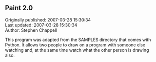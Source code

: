## Paint 2.0  
Originally published: 2007-03-28 15:30:34  
Last updated: 2007-03-28 15:30:34  
Author: Stephen Chappell  
  
This program was adapted from the SAMPLES directory
that comes with Python. It allows two people to draw
on a program with someone else watching and, at the
same time watch what the other person is drawing also.